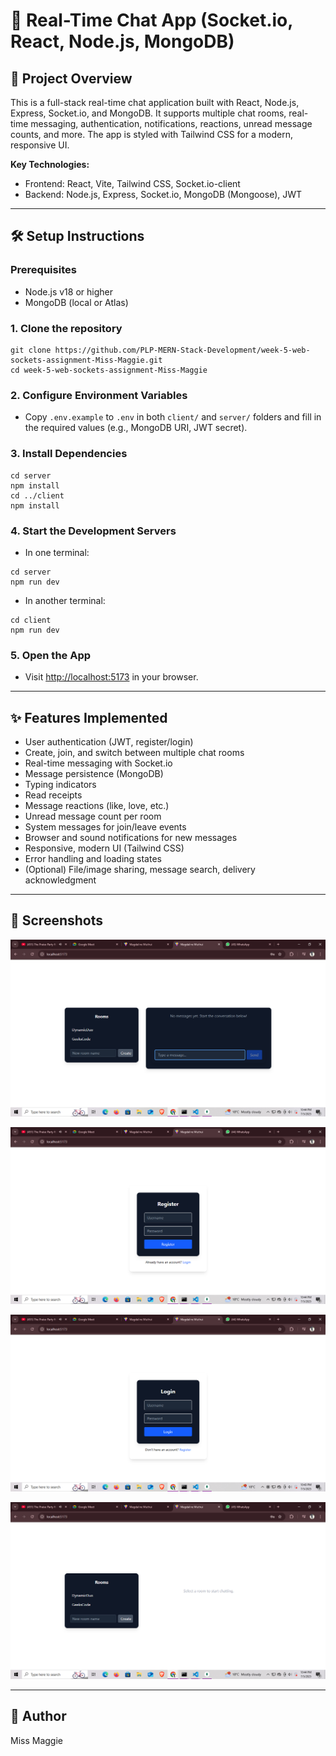 # 💬 Real-Time Chat App (Socket.io, React, Node.js, MongoDB)

## 🚀 Project Overview
This is a full-stack real-time chat application built with React, Node.js, Express, Socket.io, and MongoDB. It supports multiple chat rooms, real-time messaging, authentication, notifications, reactions, unread message counts, and more. The app is styled with Tailwind CSS for a modern, responsive UI.

**Key Technologies:**
- Frontend: React, Vite, Tailwind CSS, Socket.io-client
- Backend: Node.js, Express, Socket.io, MongoDB (Mongoose), JWT

---

## 🛠️ Setup Instructions

### Prerequisites
- Node.js v18 or higher
- MongoDB (local or Atlas)

### 1. Clone the repository
```
git clone https://github.com/PLP-MERN-Stack-Development/week-5-web-sockets-assignment-Miss-Maggie.git
cd week-5-web-sockets-assignment-Miss-Maggie
```

### 2. Configure Environment Variables
- Copy `.env.example` to `.env` in both `client/` and `server/` folders and fill in the required values (e.g., MongoDB URI, JWT secret).

### 3. Install Dependencies
```
cd server
npm install
cd ../client
npm install
```

### 4. Start the Development Servers
- In one terminal:
```
cd server
npm run dev
```
- In another terminal:
```
cd client
npm run dev
```

### 5. Open the App
- Visit [http://localhost:5173](http://localhost:5173) in your browser.

---

## ✨ Features Implemented
- User authentication (JWT, register/login)
- Create, join, and switch between multiple chat rooms
- Real-time messaging with Socket.io
- Message persistence (MongoDB)
- Typing indicators
- Read receipts
- Message reactions (like, love, etc.)
- Unread message count per room
- System messages for join/leave events
- Browser and sound notifications for new messages
- Responsive, modern UI (Tailwind CSS)
- Error handling and loading states
- (Optional) File/image sharing, message search, delivery acknowledgment

---

## 📸 Screenshots
![alt text](image.png)

![alt text](image-1.png)

![alt text](image-2.png)

![alt text](image-4.png)


---

## 👤 Author
Miss Maggie
